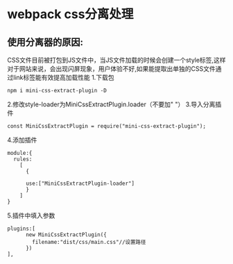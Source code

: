 # webpack css分离处理

## 使用分离器的原因:
CSS文件目前被打包到JS文件中，当JS文件加载的时候会创建一个style标签,这样对于网站来说，会出现闪屏现象，用户体验不好,如果能提取出单独的CSS文件通过link标签能有效提高加载性能
1.下载包
```
npm i mini-css-extract-plugin -D
```
2.修改style-loader为MiniCssExtractPlugin.loader（不要加" "）
3.导入分离插件
```
const MiniCssExtractPlugin = require("mini-css-extract-plugin");
```
4.添加插件
```
module:{
  rules:
    [
      {
      
      use:["MiniCssExtractPlugin-loader"]
      }
    ]
}
```
5.插件中填入参数
```
plugins:[
      new MiniCssExtractPlugin({
        filename:"dist/css/main.css"//设置路径
      })
],
```
